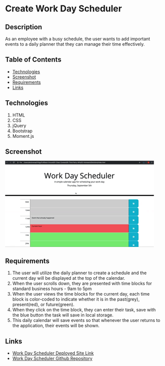 # Create Work Day Scheduler
## Description
As an employee with a busy schedule, the user wants to add important events to a daily planner that they can manage their time effectively.

## Table of Contents
* [Technologies](#technologies)
* [Screenshot](#screenshot)
* [Requirements](#requirements)
* [Links](#links)


## Technologies
1. HTML 
2. CSS 
3. jQuery
4. Bootstrap
5. Moment.js


## Screenshot
![Screenshot](./assets/images/05-third-party-apis-homework-demo.gif)

## Requirements
1. The user will utilize the daily planner to create a schedule and the current day will be displayed at the top of the calendar.
2. When the user scrolls down, they are presented with time blocks for standard business hours - 9am to 5pm
3. When the user views the time blocks for the current day, each time block is color-coded to indicate whether it is in the past(grey), present(red), or future(green).
4. When they click on the time block, they can enter their task, save with the blue button the task will save in local storage.
5. This daily calendar will save events so that whenever the user returns to the application, their events will be shown.

## Links
* [Work Day Scheduler Deployed Site Link](https://bspiewak6.github.io/workday-scheduler) 
* [Work Day Scheduler Github Repository](https://github.com/bspiewak6/workday-scheduler)



